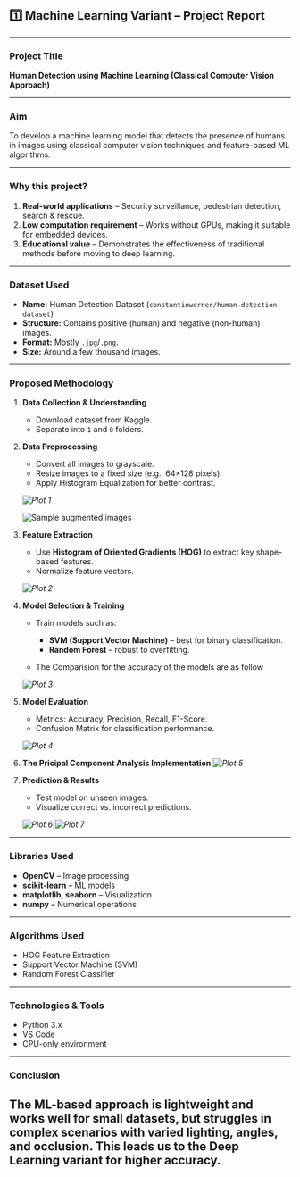 ## **1️⃣ Machine Learning Variant – Project Report**

---

### **Project Title**

**Human Detection using Machine Learning (Classical Computer Vision Approach)**

---

### **Aim**

To develop a machine learning model that detects the presence of humans in images using classical computer vision techniques and feature-based ML algorithms.

---

### **Why this project?**

1. **Real-world applications** – Security surveillance, pedestrian detection, search & rescue.
2. **Low computation requirement** – Works without GPUs, making it suitable for embedded devices.
3. **Educational value** – Demonstrates the effectiveness of traditional methods before moving to deep learning.

---

### **Dataset Used**

* **Name:** Human Detection Dataset (`constantinwerner/human-detection-dataset`)
* **Structure:** Contains positive (human) and negative (non-human) images.
* **Format:** Mostly `.jpg`/`.png`.
* **Size:** Around a few thousand images.

---

### **Proposed Methodology**

1. **Data Collection & Understanding**

   * Download dataset from Kaggle.
   * Separate into `1` and `0` folders.

2. **Data Preprocessing**

   * Convert all images to grayscale.
   * Resize images to a fixed size (e.g., 64×128 pixels).
   * Apply Histogram Equalization for better contrast.

   *![[Plot 1](../Output/m1.png)](../Output/m1.png)*

   ![[Sample augmented images](../Output/m1.png)](../Output/m1.png)

3. **Feature Extraction**

   * Use **Histogram of Oriented Gradients (HOG)** to extract key shape-based features.
   * Normalize feature vectors.

   *![[Plot 2](../Output/m2.png)](../Output/m2.png)*

4. **Model Selection & Training**

   * Train models such as:

     * **SVM (Support Vector Machine)** – best for binary classification.
     * **Random Forest** – robust to overfitting.
   * The Comparision for the accuracy of the models are as follow  

   *![[Plot 3](../Output/m3.png)](../Output/m3.png)*

5. **Model Evaluation**

   * Metrics: Accuracy, Precision, Recall, F1-Score.
   * Confusion Matrix for classification performance.

   *![[Plot 4](../Output/m4.png)](../Output/m4.png)*

6. **The Pricipal Component Analysis Implementation**
    *![[Plot 5](../Output/m5.png)](../Output/m5.png)*

7. **Prediction & Results**

   * Test model on unseen images.
   * Visualize correct vs. incorrect predictions.

   *![[Plot 6](../Output/m6.png)](../Output/m6.png)*
   *![[Plot 7](../Output/m7.png)](../Output/m7.png)*

---

### **Libraries Used**

* **OpenCV** – Image processing
* **scikit-learn** – ML models
* **matplotlib, seaborn** – Visualization
* **numpy** – Numerical operations

---

### **Algorithms Used**

* HOG Feature Extraction
* Support Vector Machine (SVM)
* Random Forest Classifier

---

### **Technologies & Tools**

* Python 3.x
* VS Code
* CPU-only environment

---

### **Conclusion**

**The ML-based approach is lightweight and works well for small datasets, but struggles in complex scenarios with varied lighting, angles, and occlusion. This leads us to the Deep Learning variant for higher accuracy**.
---
